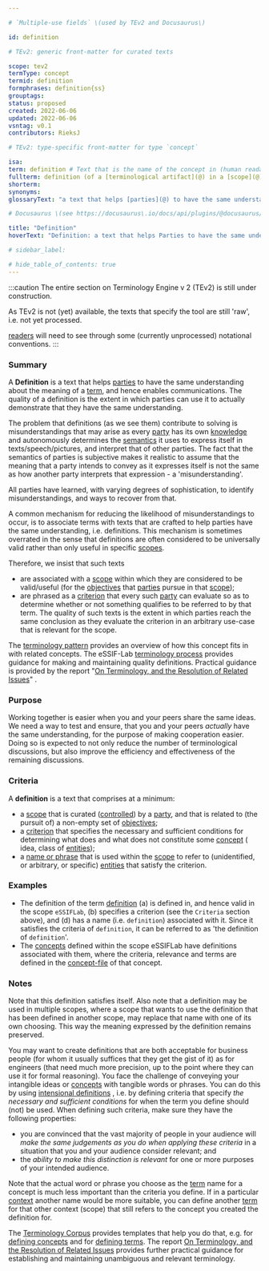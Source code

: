 ```yaml
---

# `Multiple-use fields` \(used by TEv2 and Docusaurus\)

id: definition

# TEv2: generic front-matter for curated texts

scope: tev2
termType: concept
termid: definition
formphrases: definition{ss}
grouptags:
status: proposed
created: 2022-06-06
updated: 2022-06-06
vsntag: v0.1
contributors: RieksJ

# TEv2: type-specific front-matter for type `concept`

isa:
term: definition # Text that is the name of the concept in (human readable) texts.
fullterm: definition (of a [terminological artifact](@) in a [scope](@))
shorterm:
synonyms:
glossaryText: "a text that helps [parties](@) to have the same understanding about the meaning of (and [concepts](@) behind) a [term](@), ideally in such a way that these [parties](@) can determine whether or not they make the same distinction."

# Docusaurus \(see https://docusaurus\.io/docs/api/plugins/@docusaurus/plugin-content-docs#markdown-front-matter\):

title: "Definition"
hoverText: "Definition: a text that helps Parties to have the same understanding about the meaning of (and Concepts behind) a Term, ideally in such a way that these Parties can determine whether or not they make the same distinction."

# sidebar_label:

# hide_table_of_contents: true
---
```


:::caution
The entire section on Terminology Engine v 2 (TEv2) is still under construction.

As TEv2 is not (yet) available, the texts that specify the tool are still 'raw', i.e. not yet
processed.

[readers](@) will need to see through some (currently unprocessed) notational
conventions.
:::

### Summary

A **Definition** is a text that helps [parties](@) to have the same understanding about the meaning
of a [term](@), and hence enables communications. The quality of a definition is the extent in which
parties can use it to actually demonstrate that they have the same understanding.

The problem that definitions (as we see them) contribute to solving is misunderstandings that may
arise as every [party](@) has its own [knowledge](@) and autonomously determines the [semantics](@)
it uses to express itself in texts/speech/pictures, and interpret that of other parties. The fact
that the semantics of parties is subjective makes it realistic to assume that the meaning that a
party intends to convey as it expresses itself is not the same as how another party interprets that
expression - a 'misunderstanding'.

All parties have learned, with varying degrees of sophistication, to identify misunderstandings, and
ways to recover from that.

A common mechanism for reducing the likelihood of misunderstandings to occur, is to associate terms
with texts that are crafted to help parties have the same understanding, i.e. definitions. This
mechanism is sometimes overrated in the sense that definitions are often considered to be
universally valid rather than only useful in specific [scopes](@).

Therefore, we insist that such texts

- are associated with a [scope](@) within which they are considered to be valid/useful (for
  the [objectives](@) that [parties](@) pursue in that [scope](@));
- are phrased as a [criterion](https://www.lexico.com/definition/criterion) that every
  such [party](@) can evaluate so as to determine whether or not something qualifies to be referred
  to by that term.
  The quality of such texts is the extent in which parties reach the same conclusion as they
  evaluate the criterion in an arbitrary use-case that is relevant for the scope.

The [terminology pattern](pattern-terminology@) provides an overview of how this concept fits in
with related concepts.
The eSSIF-Lab [terminology process](@) provides guidance for making and maintaining quality
definitions.
Practical guidance is provided by the
report "[On Terminology, and the Resolution of Related Issues](http://resolver.tudelft.nl/uuid:964a90da-da81-4d38-9f45-84f3f5fa96b3)"
.

### Purpose

Working together is easier when you and your peers share the same ideas. We need a way to test and
ensure, that you and your peers _actually_ have the same understanding, for the purpose of making
cooperation easier. Doing so is expected to not only reduce the number of terminological
discussions, but also improve the efficiency and effectiveness of the remaining discussions.

### Criteria

A **definition** is a text that comprises at a minimum:

- a [scope](@) that is curated ([controlled](@)) by a [party](@), and that is related to (the
  pursuit of) a non-empty set of [objectives](@);
- a [criterion](https://www.lexico.com/definition/criterion) that specifies the necessary and
  sufficient conditions for determining what does and what does not constitute some [concept](@) (
  idea, class of [entities](@));
- a [name or phrase](@) that is used within the [scope](@) to refer to (unidentified, or arbitrary,
  or specific) [entities](@) that satisfy the criterion.

### Examples

- The definition of the term [definition](@) (a) is defined in, and hence valid in the
  scope `eSSIFLab`, (b) specifies a criterion (see the `Criteria` section above), and (d) has a
  name (i.e. `definition`) associated with it. Since it satisfies the criteria of `definition`, it
  can be referred to as 'the definition of `definition`'.
- The [concepts](@) defined within the scope eSSIFLab have definitions associated with them, where
  the criteria, relevance and terms are defined in the [concept-file](@) of that concept.

### Notes

Note that this definition satisfies itself. Also note that a definition may be used in multiple
scopes, where a scope that wants to use the definition that has been defined in another scope, may
replace that name with one of its own choosing. This way the meaning expressed by the definition
remains preserved.

You may want to create definitions that are both acceptable for business people (for whom it usually
suffices that they get the gist of it) as for engineers (that need much more precision, up to the
point where they can use it for formal reasoning). You face the challenge of conveying your
intangible ideas or [concepts](@) with tangible words or phrases. You can do this by
using [intensional definitions](https://en.wikipedia.org/wiki/Extensional_and_intensional_definitions)
, i.e. by defining criteria that specify _the necessary and sufficient conditions_ for when the term
you define should (not) be used. When defining such criteria, make sure they have the following
properties:

- you are convinced that the vast majority of people in your audience will *make the same judgements
  as you do when applying these criteria* in a situation that you and your audience consider
  relevant; and
- the _ability to make this distinction is relevant_ for one or more purposes of your intended
  audience.

Note that the actual word or phrase you choose as the [term](@) name for a concept is much less
important than the criteria you define. If in a particular [context](@) another name would be more
suitable, you can define another [term](@) for that other context (scope) that still refers to the
concept you created the definition for.

The [Terminology Corpus](@) provides templates that help you do that, e.g.
for [defining concepts](@) and for [defining terms](@). The
report [On Terminology, and the Resolution of Related Issues](http://resolver.tudelft.nl/uuid:964a90da-da81-4d38-9f45-84f3f5fa96b3)
provides further practical guidance for establishing and maintaining unambiguous and relevant
terminology.
